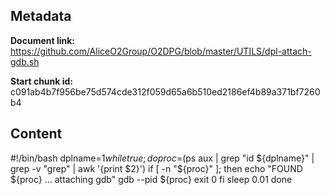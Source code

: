 ## Metadata

**Document link:** https://github.com/AliceO2Group/O2DPG/blob/master/UTILS/dpl-attach-gdb.sh

**Start chunk id:** c091ab4b7f956be75d574cde312f059d65a6b510ed2186ef4b89a371bf7260b4

## Content

#!/bin/bash
dplname=$1
while true; do
  proc=$(ps aux | grep "id ${dplname}" | grep -v "grep" | awk '{print $2}')
  if [ -n "${proc}" ]; then
    echo "FOUND ${proc} ... attaching gdb"
    gdb --pid ${proc}
    exit 0
  fi
  sleep 0.01
done